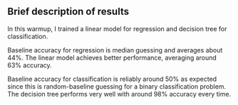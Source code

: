 ## Brief description of results

In this warmup, I trained a linear model for regression and decision tree for classification.

Baseline accuracy for regression is median guessing and averages about 44%.
The linear model achieves better performance, averaging around 63% accuracy.

Baseline accuracy for classification is reliably around 50% as expected since this is random-baseline guessing for a binary classification problem.
The decision tree performs very well with around 98% accuracy every time.